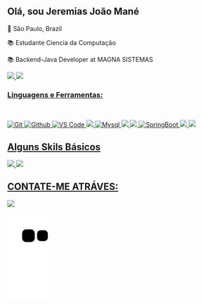 ## Olá, sou Jeremias João Mané

🚩 São Paulo, Brazil

📚 Estudante Ciencia da Computação

📚 Backend-Java Developer at MAGNA SISTEMAS

 <div>
 
  <a href="https://github.com/jeremias-joao">
   
   
  <img height="150em" src="https://github-readme-stats.vercel.app/api?username=jeremias-joao&show_icons=true&theme=dracula&include_all_commits=true&count_private=true"/>
  <img height="150em" src="https://github-readme-stats.vercel.app/api/top-langs/?username=jeremias-joao&layout=compact&langs_count=7&theme=dracula"/>
   
   

 
  <div style="display: inline_block">
  <h3 align="left">Linguagens e Ferramentas:</h3>
  <br>
   
  ![Git](https://img.shields.io/badge/-Git-yellow?style=flat-square&logo=Git)
  ![Github](https://img.shields.io/badge/-GitHub-black?style=flat-square&logo=Github)
  ![VS Code](https://img.shields.io/badge/-VS%20Code-blue?style=flat-square&logo=visual-studio-code)
  <img src="https://img.shields.io/badge/JAVA-007396?style=flat-square&logo=JAVA&logoColor=white" />
  ![Mysql](https://img.shields.io/badge/MySQL-blue?style=flat-square&logo=mysql&logoColor=blue)
  <img src="https://img.shields.io/badge/MongoDB-47A248?style=flat-square&logo=MongoDB&logoColor=white" />
  <img src="https://img.shields.io/badge/Spring-6DB33F?style=flat-square&logo=jQuery&logoColor=white" />
  ![SpringBoot](https://img.shields.io/badge/-SpringBoot-white?style=flat-square&logo=spring)
  <img src="https://img.shields.io/badge/Trello-0052CC?style=flat-square&logo=Trello&logoColor=white" />
  <img src="https://img.shields.io/badge/Docker-2496ED?style=flat-square&logo=Docker&logoColor=white" />
<br>
  
 
  ## Alguns Skils Básicos
<img src="https://img.icons8.com/color/48/000000/windows-10.png"/>
<img src="https://img.icons8.com/color/48/000000/ubuntu--v1.png"/> 
 
   ## CONTATE-ME ATRÁVES:
<div> 
 

  <a href="https://www.linkedin.com/in/jeremias-jo%C3%A3o-man%C3%A9-2785761a8/" target="_blank"><img src="https://img.shields.io/badge/-LinkedIn-%230077B5?style=for-the-badge&logo=linkedin&logoColor=white" target="_blank"></a> 

  ![Snake animation](https://github.com/rafaballerini/rafaballerini/blob/output/github-contribution-grid-snake.svg)
 
</div>
